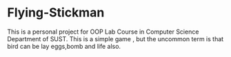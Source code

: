 # Flying-Stickman
This is a personal project for OOP Lab Course in Computer Science Department of SUST. This is a simple game , but the uncommon term is that bird can be lay eggs,bomb and life also.
